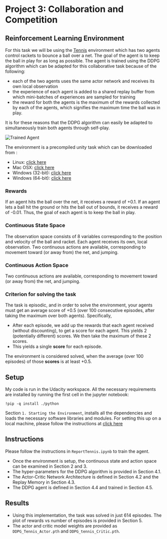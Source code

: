[//]: # (Image References)

[image1]: https://user-images.githubusercontent.com/10624937/42135623-e770e354-7d12-11e8-998d-29fc74429ca2.gif "Trained Agent"
[image2]: https://user-images.githubusercontent.com/10624937/42135622-e55fb586-7d12-11e8-8a54-3c31da15a90a.gif "Soccer"


# Project 3: Collaboration and Competition

## Reinforcement Learning Environment
For this task we will be using the [Tennis](https://github.com/Unity-Technologies/ml-agents/blob/master/docs/Learning-Environment-Examples.md#tennis) environment which has two agents control rackets to bounce a ball over a net. The goal of the agent is to keep the ball in play for as long as possible.
The agent is trained using the DDPG algorithm which can be adapted for this collaborative task because of the following:

- each of the two agents uses the same actor network and receives its own local observation
- the experience of each agent is added to a shared replay buffer from which mini-batches of experiences are sampled for training
- the reward for both the agents is the maximum of the rewards collected by each of the agents, which signifies the maximum time the ball was in play.

It is for these reasons that the DDPG algorithm can easily be adapted to simultaneously train both agents through self-play.

![Trained Agent][image1]

The environment is a precompiled unity task which can be downloaded from :

- Linux: [click here](https://s3-us-west-1.amazonaws.com/udacity-drlnd/P3/Tennis/Tennis_Linux.zip)
- Mac OSX: [click here](https://s3-us-west-1.amazonaws.com/udacity-drlnd/P3/Tennis/Tennis.app.zip)
- Windows (32-bit): [click here](https://s3-us-west-1.amazonaws.com/udacity-drlnd/P3/Tennis/Tennis_Windows_x86.zip)
- Windows (64-bit): [click here](https://s3-us-west-1.amazonaws.com/udacity-drlnd/P3/Tennis/Tennis_Windows_x86_64.zip)

### Rewards
If an agent hits the ball over the net, it receives a reward of +0.1.  If an agent lets a ball hit the ground or hits the ball out of bounds, it receives a reward of -0.01.  Thus, the goal of each agent is to keep the ball in play.

### Continuous State Space
The observation space consists of 8 variables corresponding to the position and velocity of the ball and racket. Each agent receives its own, local observation.  Two continuous actions are available, corresponding to movement toward (or away from) the net, and jumping. 

### Continuous Action Space
Two continuous actions are available, corresponding to movement toward (or away from) the net, and jumping. 

### Criterion for solving the task
The task is episodic, and in order to solve the environment, your agents must get an average score of +0.5 (over 100 consecutive episodes, after taking the maximum over both agents). Specifically,

- After each episode, we add up the rewards that each agent received (without discounting), to get a score for each agent. This yields 2 (potentially different) scores. We then take the maximum of these 2 scores.
- This yields a single **score** for each episode.

The environment is considered solved, when the average (over 100 episodes) of those **scores** is at least +0.5.

## Setup 
My code is run in the Udacity workspace. All the necessary requirements are installed by running the first cell in the jupyter notebook:

`!pip -q install ./python`

Section `1. Starting the Environment`, installs all the dependencies and loads the necessary software libraries and modules. 
For setting this up on a local machine, please follow the instructions at [click here](https://github.com/udacity/deep-reinforcement-learning)

## Instructions

Please follow the instructions in `ReportTennis.ipynb` to train the agent. 
- Once the environment is setup, the continuous state and action space can be examined in Section 2 and 3.
- The hyper-parameters for the DDPG algorithm is provided in Section 4.1.
- The Actor-Critic Network Architecture is defined in Section 4.2 and the Replay Memory in Section 4.3.
- The DDPG agent is defined in Section 4.4 and trained in Section 4.5.

## Results
- Using this implementation, the task was solved in just 614 episodes. The plot of rewards vs number of episodes is provided in Section 5.
- The actor and critic model weights are provided as `DDPG_Tennis_Actor.pth` and `DDPG_tennis_Critic.pth`. 

